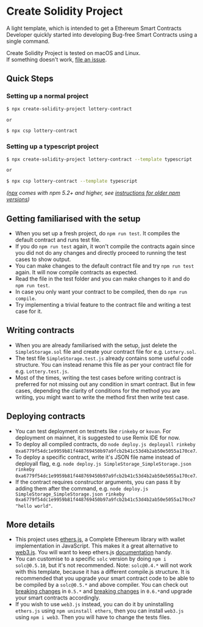 # Create Solidity Project

A light template, which is intended to get a Ethereum Smart Contracts Developer quickly started into developing Bug-free Smart Contracts using a single command.

Create Solidity Project is tested on macOS and Linux.<br />
If something doesn't work, [file an issue](https://github.com/zemse/create-solidity-project/issues/new).

## Quick Steps

### Setting up a normal project

```sh
$ npx create-solidity-project lottery-contract

or

$ npx csp lottery-contract
```

### Setting up a typescript project

```sh
$ npx create-solidity-project lottery-contract --template typescript

or

$ npx csp lottery-contract --template typescript
```

_([npx](https://medium.com/@maybekatz/introducing-npx-an-npm-package-runner-55f7d4bd282b) comes with npm 5.2+ and higher, see [instructions for older npm versions](https://gist.github.com/gaearon/4064d3c23a77c74a3614c498a8bb1c5f))_

## Getting familiarised with the setup

- When you set up a fresh project, do `npm run test`. It compiles the default contract and runs test file.
- If you do `npm run test` again, it won't compile the contracts again since you did not do any changes and directly proceed to running the test cases to show output.
- You can make changes to the default contract file and try `npm run test` again. It will now compile contracts as expected.
- Read the file in the test folder and you can make changes to it and do `npm run test`.
- In case you only want your contract to be compiled, then do `npm run compile`.
- Try implementing a trivial feature to the contract file and writing a test case for it.

## Writing contracts

- When you are already familiarised with the setup, just delete the `SimpleStorage.sol` file and create your contract file for e.g. `Lottery.sol`.
- The test file `SimpleStorage.test.js` already contains some useful code structure. You can instead rename this file as per your contract file for e.g. `Lottery.test.js`.
- Most of the times, writing the test cases before writing contract is preferred for not missing out any condition in smart contract. But in few cases, depending the clarity of conditions for the method you are writing, you might want to write the method first then write test case.

## Deploying contracts

- You can test deployment on testnets like `rinkeby` or `kovan`. For deployment on mainnet, it is suggested to use Remix IDE for now.
- To deploy all compiled contracts, do `node deploy.js deployall rinkeby 0xa6779f54dc1e9959b81f448769450b97a9fcb2b41c53d4b2ab50e5055a170ce7`.
- To deploy a specific contract, write it's JSON file name instead of deployall flag, e.g. `node deploy.js SimpleStorage_SimpleStorage.json rinkeby 0xa6779f54dc1e9959b81f448769450b97a9fcb2b41c53d4b2ab50e5055a170ce7`.
- If the contract requires constructor arguments, you can pass it by adding them after the command, e.g. `node deploy.js SimpleStorage_SimpleStorage.json rinkeby 0xa6779f54dc1e9959b81f448769450b97a9fcb2b41c53d4b2ab50e5055a170ce7 "hello world"`.

## More details

- This project uses [ethers.js](https://github.com/ethers-io/ethers.js), a Complete Ethereum library with wallet implementation in JavaScript. This makes it a great alternative to [web3.js](https://github.com/ethereum/web3.js). You will want to keep ethers.js [documentation](https://docs.ethers.io/ethers.js/html/) handy.
- You can customise to a specific `solc` version by doing `npm i solc@0.5.10`, but it's not recommended. Note: `solc@0.4.*` will not work with this template, because it has a different compile.js structure. It is recommended that you upgrade your smart contract code to be able to be compiled by a `solc@0.5.*` and above compiler. You can check out [breaking changes](https://solidity.readthedocs.io/en/v0.5.0/050-breaking-changes.html) in `0.5.*` and [breaking changes](https://solidity.readthedocs.io/en/v0.6.0/060-breaking-changes.html) in `0.6.*`and upgrade your smart contracts accordingly.
- If you wish to use `web3.js` instead, you can do it by uninstalling `ethers.js` using `npm uninstall ethers`, then you can install `web3.js` using `npm i web3`. Then you will have to change the tests files.
